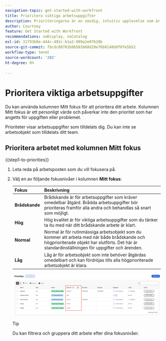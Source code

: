 ```yaml
---
navigation-topic: get-started-with-workfront
title: Prioritera viktiga arbetsuppgifter
description: Prioriteringarna är en smidig, intuitiv upplevelse som är skräddarsydd för uppgiftsägare.
author: Courtney
feature: Get Started with Workfront
recommendations: noDisplay, noCatalog
exl-id: 31793b0e-444c-492c-b1a2-909a2e97628b
source-git-commit: fbcdc88701b8b501b68d29e76b0148ddf07e5b52
workflow-type: tm+mt
source-wordcount: '202'
ht-degree: 0%

---
```


# Prioritera viktiga arbetsuppgifter

Du kan använda kolumnen Mitt fokus för att prioritera ditt arbete. Kolumnen Mitt fokus är ett personligt värde och påverkar inte den prioritet som har angetts för uppgiften eller problemet.

Prioriteter visar arbetsuppgifter som tilldelats dig. Du kan inte se arbetsobjekt som tilldelats ditt team.

## Prioritera arbetet med kolumnen Mitt fokus

{{step1-to-priorities}}

1. Leta reda på arbetsposten som du vill fokusera på.
1. Välj en av följande fokusnivåer i kolumnen **Mitt fokus**:

   | Fokus | Beskrivning |
   |-----------|-------------|
   | **Brådskande** | Brådskande är för arbetsuppgifter som kräver omedelbar åtgärd. Brådda arbetsuppgifter bör prioriteras framför alla andra och behandlas så snart som möjligt. |
   | **Hög** | Hög kvalitet är för viktiga arbetsuppgifter som du tänker ta itu med när ditt brådskande arbete är klart. |
   | **Normal** | Normal är för rutinmässiga arbetsobjekt som du kommer att arbeta med när både brådskande och högprioriterade objekt har slutförts. Det här är standardinställningen för uppgifter och ärenden. |
   | **Låg** | Låg är för arbetsobjekt som inte behöver åtgärdas omedelbart och kan fördröjas tills alla högprioriterade arbetsobjekt är klara. |

   ![Mitt fokus](assets/my-focus-new.png)

   >[!TIP]
   >
   >Du kan filtrera och gruppera ditt arbete efter dina fokusnivåer.
